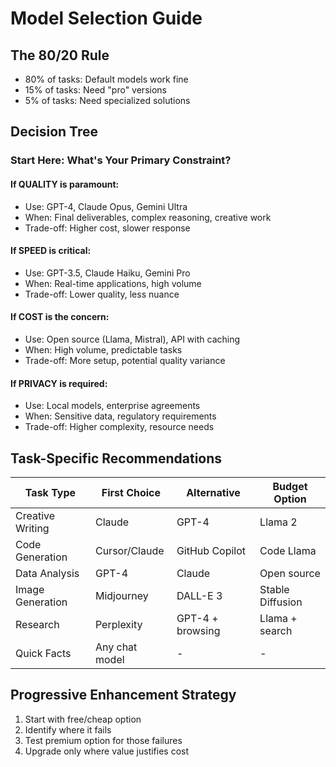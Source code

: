# Model Selection Guide

## The 80/20 Rule
- 80% of tasks: Default models work fine
- 15% of tasks: Need "pro" versions
- 5% of tasks: Need specialized solutions

## Decision Tree

### Start Here: What's Your Primary Constraint?

#### If QUALITY is paramount:
- Use: GPT-4, Claude Opus, Gemini Ultra
- When: Final deliverables, complex reasoning, creative work
- Trade-off: Higher cost, slower response

#### If SPEED is critical:
- Use: GPT-3.5, Claude Haiku, Gemini Pro
- When: Real-time applications, high volume
- Trade-off: Lower quality, less nuance

#### If COST is the concern:
- Use: Open source (Llama, Mistral), API with caching
- When: High volume, predictable tasks
- Trade-off: More setup, potential quality variance

#### If PRIVACY is required:
- Use: Local models, enterprise agreements
- When: Sensitive data, regulatory requirements
- Trade-off: Higher complexity, resource needs

## Task-Specific Recommendations

| Task Type | First Choice | Alternative | Budget Option |
|-----------|--------------|-------------|---------------|
| Creative Writing | Claude | GPT-4 | Llama 2 |
| Code Generation | Cursor/Claude | GitHub Copilot | Code Llama |
| Data Analysis | GPT-4 | Claude | Open source |
| Image Generation | Midjourney | DALL-E 3 | Stable Diffusion |
| Research | Perplexity | GPT-4 + browsing | Llama + search |
| Quick Facts | Any chat model | - | - |

## Progressive Enhancement Strategy
1. Start with free/cheap option
2. Identify where it fails
3. Test premium option for those failures
4. Upgrade only where value justifies cost

